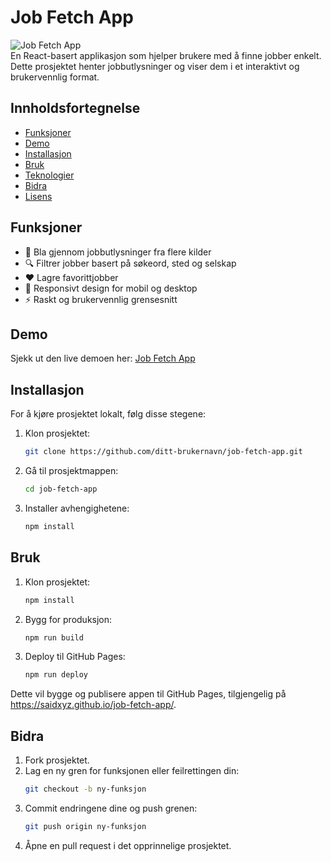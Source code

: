 # Job Fetch App

![Job Fetch App](https://saidxyz.github.io/job-fetch-app/)  
En React-basert applikasjon som hjelper brukere med å finne jobber enkelt. Dette prosjektet henter jobbutlysninger og viser dem i et interaktivt og brukervennlig format.

## Innholdsfortegnelse

- [Funksjoner](#funksjoner)
- [Demo](#demo)
- [Installasjon](#installasjon)
- [Bruk](#bruk)
- [Teknologier](#teknologier)
- [Bidra](#bidra)
- [Lisens](#lisens)

## Funksjoner

- 📝 Bla gjennom jobbutlysninger fra flere kilder
- 🔍 Filtrer jobber basert på søkeord, sted og selskap
- ❤️ Lagre favorittjobber
- 📱 Responsivt design for mobil og desktop
- ⚡ Raskt og brukervennlig grensesnitt

## Demo

Sjekk ut den live demoen her: [Job Fetch App](https://saidxyz.github.io/job-fetch-app/)

## Installasjon

For å kjøre prosjektet lokalt, følg disse stegene:

1. Klon prosjektet:
   ```bash
   git clone https://github.com/ditt-brukernavn/job-fetch-app.git

2. Gå til prosjektmappen:
   ```bash
   cd job-fetch-app
   
3. Installer avhengighetene:
   ```bash
   npm install

   
## Bruk

   
1. Klon prosjektet:
   ```bash
   npm install

2. Bygg for produksjon:
   ```bash
   npm run build
   
3. Deploy til GitHub Pages:
   ```bash
   npm run deploy

Dette vil bygge og publisere appen til GitHub Pages, tilgjengelig på https://saidxyz.github.io/job-fetch-app/.

## Bidra
1. Fork prosjektet.
3. Lag en ny gren for funksjonen eller feilrettingen din:
      ```bash
   git checkout -b ny-funksjon

5. Commit endringene dine og push grenen:
      ```bash
   git push origin ny-funksjon

7. Åpne en pull request i det opprinnelige prosjektet.
